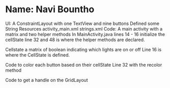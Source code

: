 # Name: Navi Bountho

UI: A ConstraintLayout with one TextView and nine buttons
    Defined some String Resources
    activity_main.xml
    strings.xml
Code: A main activity with a matrix and two helper methods
 In MainActivity.java 
lines 14 - 16 initialize the cellState
line 32 and 48 is where the helper methods are declared.

Cellstate a matrix of boolean indicating which lights are on or off
Line 16 is where the CellState is defined.

Code to color each button based on their cellState
Line 32 with the recolor method

Code to get a handle on the GridLayout
